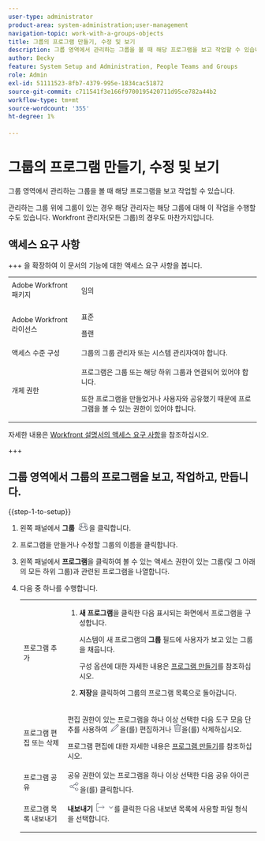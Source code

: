 ```yaml
---
user-type: administrator
product-area: system-administration;user-management
navigation-topic: work-with-a-groups-objects
title: 그룹의 프로그램 만들기, 수정 및 보기
description: 그룹 영역에서 관리하는 그룹을 볼 때 해당 프로그램을 보고 작업할 수 있습니다.
author: Becky
feature: System Setup and Administration, People Teams and Groups
role: Admin
exl-id: 51111523-8fb7-4379-995e-1834cac51872
source-git-commit: c711541f3e166f9700195420711d95ce782a44b2
workflow-type: tm+mt
source-wordcount: '355'
ht-degree: 1%

---
```


# 그룹의 프로그램 만들기, 수정 및 보기

그룹 영역에서 관리하는 그룹을 볼 때 해당 프로그램을 보고 작업할 수 있습니다.

관리하는 그룹 위에 그룹이 있는 경우 해당 관리자는 해당 그룹에 대해 이 작업을 수행할 수도 있습니다. Workfront 관리자(모든 그룹)의 경우도 마찬가지입니다.

## 액세스 요구 사항

+++ 을 확장하여 이 문서의 기능에 대한 액세스 요구 사항을 봅니다.

<table style="table-layout:auto"> 
 <col> 
 <col> 
 <tbody> 
  <tr> 
   <td>Adobe Workfront 패키지</td> 
   <td><p>임의</p></td> 
  </tr> 
  <tr> 
   <td>Adobe Workfront 라이선스</td> 
   <td><p>표준</p>
       <p>플랜</p></td>
  </tr>
  <tr> 
   <td>액세스 수준 구성</td> 
   <td>그룹의 그룹 관리자 또는 시스템 관리자여야 합니다.</td>
  </tr>
  <tr> 
   <td>개체 권한</td>
   <td> <p>프로그램은 그룹 또는 해당 하위 그룹과 연결되어 있어야 합니다.</p> <p>또한 프로그램을 만들었거나 사용자와 공유했기 때문에 프로그램을 볼 수 있는 권한이 있어야 합니다.</p></td> 
  </tr> 
 </tbody> 
</table>

자세한 내용은 [Workfront 설명서의 액세스 요구 사항](/help/quicksilver/administration-and-setup/add-users/access-levels-and-object-permissions/access-level-requirements-in-documentation.md)을 참조하십시오.

+++

## 그룹 영역에서 그룹의 프로그램을 보고, 작업하고, 만듭니다.

{{step-1-to-setup}}

1. 왼쪽 패널에서 **그룹** ![그룹](assets/groups-icon.png)을 클릭합니다.

1. 프로그램을 만들거나 수정할 그룹의 이름을 클릭합니다.
1. 왼쪽 패널에서 **프로그램**&#x200B;을 클릭하여 볼 수 있는 액세스 권한이 있는 그룹(및 그 아래의 모든 하위 그룹)과 관련된 프로그램을 나열합니다.
1. 다음 중 하나를 수행합니다.

   <table style="table-layout:auto"> 
    <col> 
    <col> 
    <tbody> 
     <tr> 
      <td role="rowheader">프로그램 추가</td> 
      <td> 
       <ol> 
        <li value="1"> <p><strong>새 프로그램</strong>을 클릭한 다음 표시되는 화면에서 프로그램을 구성합니다. </p> <p>시스템이 새 프로그램의 <strong>그룹</strong> 필드에 사용자가 보고 있는 그룹을 채웁니다.</p> <p>구성 옵션에 대한 자세한 내용은 <a href="../../../manage-work/portfolios/create-and-manage-programs/create-program.md" class="MCXref xref">프로그램 만들기</a>를 참조하십시오.</p> </li> 
        <li value="2"> <p><strong>저장</strong>을 클릭하여 그룹의 프로그램 목록으로 돌아갑니다.</p> </li> 
       </ol> </td> 
     </tr> 
     <tr> 
      <td role="rowheader"> <p>프로그램 편집 또는 삭제</p> </td> 
      <td> <p>편집 권한이 있는 프로그램을 하나 이상 선택한 다음 도구 모음 단추를 사용하여 <img src="assets/edit-icon.png">을(를) 편집하거나 <img src="assets/delete.png">을(를) 삭제하십시오.</p> <p>프로그램 편집에 대한 자세한 내용은 <a href="../../../manage-work/portfolios/create-and-manage-programs/create-program.md" class="MCXref xref">프로그램 만들기</a>를 참조하십시오.</p> </td> 
     </tr> 
     <tr> 
      <td role="rowheader">프로그램 공유</td> 
      <td>공유 권한이 있는 프로그램을 하나 이상 선택한 다음 공유 아이콘 <img src="assets/share-icon.png">을(를) 클릭합니다.</td> 
     </tr> 
     <tr> 
      <td role="rowheader"> <p>프로그램 목록 내보내기</p> </td> 
      <td><strong>내보내기</strong> <img src="assets/export.png">를 클릭한 다음 내보낸 목록에 사용할 파일 형식을 선택합니다.</td> 
     </tr> 
    </tbody> 
   </table>
